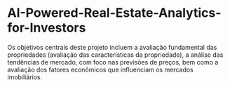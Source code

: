# AI-Powered-Real-Estate-Analytics-for-Investors
Os objetivos centrais deste projeto incluem a avaliação fundamental das propriedades (avaliação das características da propriedade), a análise das tendências de mercado, com foco nas previsões de preços, bem como a avaliação dos fatores econômicos que influenciam os mercados imobiliários.
